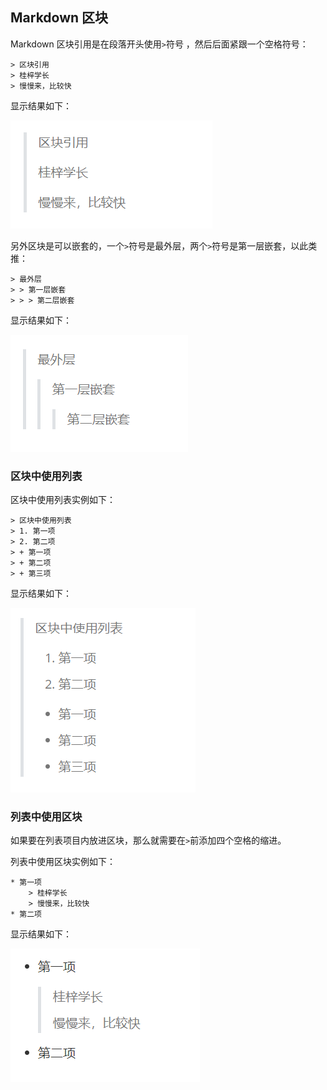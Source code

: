 <!--
 * @Author: your name
 * @Date: 2021-04-01 14:38:57
 * @LastEditTime: 2021-04-01 15:03:05
 * @LastEditors: Please set LastEditors
 * @Description: In User Settings Edit
 * @FilePath: \blog\blog\docs\markdown\markdown区块.md
-->

## Markdown 区块

Markdown 区块引用是在段落开头使用`>`符号 ，然后后面紧跟一个空格符号：

    > 区块引用
    > 桂梓学长
    > 慢慢来，比较快

显示结果如下：

![区块示例1](../_media/markdown区块_1.png)

另外区块是可以嵌套的，一个`>`符号是最外层，两个`>`符号是第一层嵌套，以此类推：

    > 最外层
    > > 第一层嵌套
    > > > 第二层嵌套

显示结果如下：

![区块示例2](../_media/markdown区块_2.png)

### 区块中使用列表

区块中使用列表实例如下：

    > 区块中使用列表
    > 1. 第一项
    > 2. 第二项
    > + 第一项
    > + 第二项
    > + 第三项

显示结果如下：

![区块示例3](../_media/markdown区块_3.png)

### 列表中使用区块

如果要在列表项目内放进区块，那么就需要在`>`前添加四个空格的缩进。

列表中使用区块实例如下：

    * 第一项
        > 桂梓学长
        > 慢慢来，比较快
    * 第二项

显示结果如下：

![区块示例4](../_media/markdown区块_4.png)